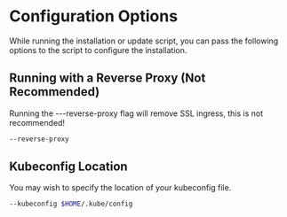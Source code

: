 # Configuration Options

While running the installation or update script, you can pass the following options to the script to configure the installation.

## Running with a Reverse Proxy (Not Recommended)

Running the ---reverse-proxy flag will remove SSL ingress, this is not recommended!

```bash
--reverse-proxy
```

## Kubeconfig Location

You may wish to specify the location of your kubeconfig file.

```bash
--kubeconfig $HOME/.kube/config
```
